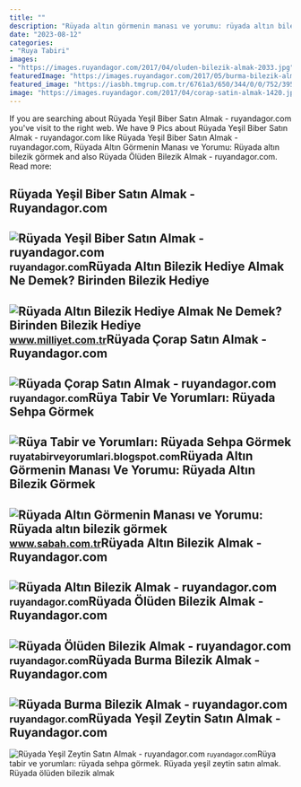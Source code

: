 ```yaml
---
title: ""
description: "Rüyada altın görmenin manası ve yorumu: rüyada altın bilezik görmek"
date: "2023-08-12"
categories:
- "Ruya Tabiri"
images:
- "https://images.ruyandagor.com/2017/04/oluden-bilezik-almak-2033.jpg"
featuredImage: "https://images.ruyandagor.com/2017/05/burma-bilezik-almak-1335.jpg"
featured_image: "https://iasbh.tmgrup.com.tr/6761a3/650/344/0/0/752/395?u=https://isbh.tmgrup.com.tr/sbh/2020/03/17/ruyada-altin-gormek-nedir-ne-anlama-gelir-ruyada-altin-bilezik-bulmak-altin-takmak-altin-yuzuk-gormek-ruya-tabirleri-1584456531432.jpg"
image: "https://images.ruyandagor.com/2017/04/corap-satin-almak-1420.jpg"
---
```


If you are searching about Rüyada Yeşil Biber Satın Almak - ruyandagor.com you've visit to the right web. We have 9 Pics about Rüyada Yeşil Biber Satın Almak - ruyandagor.com like Rüyada Yeşil Biber Satın Almak - ruyandagor.com, Rüyada Altın Görmenin Manası ve Yorumu: Rüyada altın bilezik görmek and also Rüyada Ölüden Bilezik Almak - ruyandagor.com. Read more:

Rüyada Yeşil Biber Satın Almak - Ruyandagor.com
-----------------------------------------------

 ![Rüyada Yeşil Biber Satın Almak - ruyandagor.com](https://images.ruyandagor.com/2017/04/yesil-biber-satin-almak-1338.jpg) <small>ruyandagor.com</small>Rüyada Altın Bilezik Hediye Almak Ne Demek? Birinden Bilezik Hediye
-------------------------------------------------------------------

 ![Rüyada Altın Bilezik Hediye Almak Ne Demek? Birinden Bilezik Hediye](https://image.milimaj.com/i/milliyet/75/0x410/60b04eb355428232d892a7d7.jpg) <small>www.milliyet.com.tr</small>Rüyada Çorap Satın Almak - Ruyandagor.com
-----------------------------------------

 ![Rüyada Çorap Satın Almak - ruyandagor.com](https://images.ruyandagor.com/2017/04/corap-satin-almak-1420.jpg) <small>ruyandagor.com</small>Rüya Tabir Ve Yorumları: Rüyada Sehpa Görmek
--------------------------------------------

 ![Rüya Tabir ve Yorumları: Rüyada Sehpa Görmek](https://2.bp.blogspot.com/-HC1Fm-z3B8U/UN6eWqh9KlI/AAAAAAAADlU/g6tjZNflbnE/s320/ruyada+sehpa+gormek+silmek+kirilmasi+almak+satin+beyaz+cam+kirik+tahta+kirmak+zigon+sehpa+ortusu+eski+antika+ruya+tabiri+tabirleri+gormek.gif) <small>ruyatabirveyorumlari.blogspot.com</small>Rüyada Altın Görmenin Manası Ve Yorumu: Rüyada Altın Bilezik Görmek
-------------------------------------------------------------------

 ![Rüyada Altın Görmenin Manası ve Yorumu: Rüyada altın bilezik görmek](https://iasbh.tmgrup.com.tr/6761a3/650/344/0/0/752/395?u=https://isbh.tmgrup.com.tr/sbh/2020/03/17/ruyada-altin-gormek-nedir-ne-anlama-gelir-ruyada-altin-bilezik-bulmak-altin-takmak-altin-yuzuk-gormek-ruya-tabirleri-1584456531432.jpg) <small>www.sabah.com.tr</small>Rüyada Altın Bilezik Almak - Ruyandagor.com
-------------------------------------------

 ![Rüyada Altın Bilezik Almak - ruyandagor.com](https://images.ruyandagor.com/2017/04/altin-bilezik-almak-1034.jpg) <small>ruyandagor.com</small>Rüyada Ölüden Bilezik Almak - Ruyandagor.com
--------------------------------------------

 ![Rüyada Ölüden Bilezik Almak - ruyandagor.com](https://images.ruyandagor.com/2017/04/oluden-bilezik-almak-2033.jpg) <small>ruyandagor.com</small>Rüyada Burma Bilezik Almak - Ruyandagor.com
-------------------------------------------

 ![Rüyada Burma Bilezik Almak - ruyandagor.com](https://images.ruyandagor.com/2017/05/burma-bilezik-almak-1335.jpg) <small>ruyandagor.com</small>Rüyada Yeşil Zeytin Satın Almak - Ruyandagor.com
------------------------------------------------

 ![Rüyada Yeşil Zeytin Satın Almak - ruyandagor.com](https://images.ruyandagor.com/2017/04/yesil-zeytin-satin-almak-0005.jpg) <small>ruyandagor.com</small>Rüya tabir ve yorumları: rüyada sehpa görmek. Rüyada yeşil zeytin satın almak. Rüyada ölüden bilezik almak
